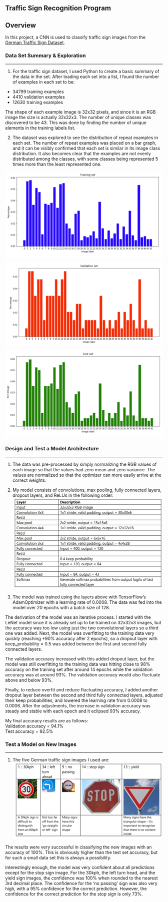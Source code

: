 ## Traffic Sign Recognition Program

Overview
---
In this project, a CNN is used to classify traffic sign images from the [German Traffic Sign Dataset](http://benchmark.ini.rub.de/?section=gtsrb&subsection=dataset). 


### Data Set Summary & Exploration
---
1. For the traffic sign dataset, I used Python to create a basic summary of the data in the
set. After loading each set into a list, I found the number of examples in each set to be:  
 * 34799 training examples
 * 4410 validation examples
 * 12630 training examples  
 
The shape of each example image is 32x32 pixels, and since it is an RGB image the size
is actually 32x32x3.
The number of unique classes was discovered to be 43. This was done by finding the
number of unique elements in the training labels list.

2. The dataset was explored to see the distribution of repeat examples in each set. The
number of repeat examples was placed on a bar graph, and it can be visibly confirmed
that each set is similar in its image class distribution. It also becomes clear that the
examples are not evenly distributed among the classes, with some classes being
represented 5 times more than the least represented one.  

![Training set](Training.png)

![Validation set](Validation.png)

![Test set](test.png)

### Design and Test a Model Architecture
---
1. The data was pre-processed by simply normalizing the RGB values of each image so
that the values had zero mean and zero variance. The values are normalized so that the
optimizer can more easily arrive at the correct weights.  

2. My model consists of convolutions, max pooling, fully connected layers, dropout
layers, and ReLUs in the following order: 
![CNN](cnn_data.png)

3. The model was trained using the layers above with TensorFlow’s AdamOptimizer with
a learning rate of 0.0008. The data was fed into the model over 20 epochs with a batch
size of 128.  

The derivation of the model was an iterative process. I started with the LeNet model
since it is already set up to be trained on 32x32x3 images, but the accuracy was too low
using just the two convolutional layers so a third one was added.
Next, the model was overfitting to the training data very quickly (reaching +90%
accuracy after 2 epochs), so a dropout layer with keep_probability = 0.5 was added
between the first and second fully connected layers.  

The validation accuracy increased with this added dropout layer, but the model was still
overfitting to the training data was hitting close to 98% accuracy on the training set
after around 14 epochs while the validation accuracy was at around 93%. The validation
accuracy would also fluctuate above and below 93%.  

Finally, to reduce overfit and reduce fluctuating accuracy, I added another dropout layer
between the second and third fully connected layers, adjusted their keep probabilities,
and lowered the learning rate from 0.0008 to 0.0006.
After the adjustments, the increase in validation accuracy was steady and stable with
each epoch and it eclipsed 93% accuracy.  

My final accuracy results are as follows:  
Validation accuracy = 94.1%  
Test accuracy = 92.5%  

### Test a Model on New Images
---
1. The five German traffic sign images I used are:  
![Testing images](new_images.png)

The results were very successful in classifying the new images with an accuracy of 100%.
This is obviously higher than the test set accuracy, but for such a small data set this is
always a possibility. 

Interestingly enough, the model was very confident about all predictions except for the
stop sign image. For the 30kph, the left turn head, and the yield sign images, the
confidence was 100% when rounded to the nearest 3rd decimal place. The confidence
for the ‘no passing’ sign was also very high, with a 95% confidence for the correct
prediction. However, the confidence for the correct prediction for the stop sign is only
73%.


